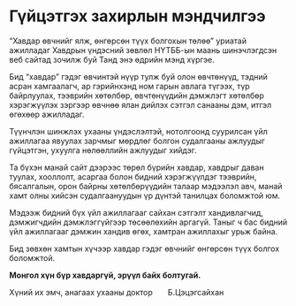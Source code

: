 # Гүйцэтгэх захирлын мэндчилгээ

“Хавдар өвчнийг ялж, өнгөрсөн түүх болгохын төлөө” уриатай ажилладаг Хавдрын үндэсний зөвлөл НҮТББ-ын маань шинэчлэгдсэн веб сайтад зочилж буй Танд энэ өдрийн мэнд хүргэе. 

Бид “хавдар” гэдэг өвчинтэй нүүр тулж буй олон өвчтөнүүд, тэдний асран хамгаалагч, ар гэрийнхэнд ном гарын авлага түгээх, түр байрлуулах, тээврийн хөтөлбөр, өвчтөнүүдийн дэмжлэгт хөтөлбөр хэрэгжүүлэх зэргээр өвчнөө ялан дийлэх сэтгэл санааны дэм, итгэл өгөхөөр ажилладаг.

Түүнчлэн шинжлэх ухааны үндэслэлтэй, нотолгоонд суурилсан үйл ажиллагаа явуулах зарчмыг мөрдлөг болгон судалгааны ажлуудыг гүйцэтгэн, ухуулга нөлөөллийн ажлуудыг хийдэг. 

Та бүхэн манай сайт дээрээс төрөл бүрийн хавдар, хавдрыг даван туулах, хооллолт, асаргаа болон  бидний хэрэгжүүлдэг тээврийн, бясалгалын, орон байрны хөтөлбөрүүдийн талаар мэдээлэл авч, манай хамт олны хийсэн судалгаануудын үр дүнтэй танилцах боломжтой юм.

Мэдээж бидний бүх үйл ажиллагааг сайхан сэтгэлт хандивлагчид, дэмжигчдийн дэмжлэггүйгээр төсөөлөхийн аргагүй. Таныг ч бас бидний үйл ажиллагааг дэмжин хандив өгөх, хамтран ажиллахыг урьж байна.

Бид зөвхөн хамтын хүчээр хавдар гэдэг өвчнийг өнгөрсөн түүх болгох боломжтой.

__Монгол хүн бүр хавдаргүй, эрүүл байх болтугай.__


Хүний их эмч, анагаах ухааны доктор&nbsp;	&nbsp;&nbsp;&nbsp;&nbsp;&nbsp;Б.Цэцэгсайхан
